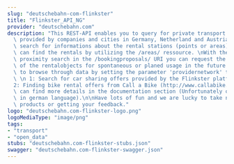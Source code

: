 ```yaml
---
slug: "deutschebahn-com-flinkster"
title: "Flinkster_API_NG"
provider: "deutschebahn.com"
description: "This REST-API enables you to query for private transport sharing offers\
  \ provided by companies and cities in Germany, Netherland and Austria. \nYou can\
  \ search for informations about the rental stations (points or areas) where you\
  \ can find the rentals by utilizing the /areas/ ressource. \nWith the help of the\
  \ proximity search in the /bookingproposals/ URI you can request the availabilities\
  \ of the rentalobjects for spontaneous or planed usage in the future. \n\nFeel free\
  \ to browse through data by setting the parameter 'providernetwork' to the value:\
  \ \n 1: Search for car sharing offers provided by the Flinkster platform (http://www.flinkster.de)\n\
  2: Finding bike rental offers from Call a Bike (http://www.callabike.de) \n\nYou\
  \ can find more details in the documentation section (Unfortunately only available\
  \ in german language).\n\nHave lots of fun and we are lucky to take notice of your\
  \ products or getting your feedback."
logo: "deutschebahn.com-flinkster-logo.png"
logoMediaType: "image/png"
tags:
- "transport"
- "open_data"
stubs: "deutschebahn.com-flinkster-stubs.json"
swagger: "deutschebahn.com-flinkster-swagger.json"
---
```

